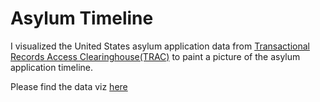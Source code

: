 # Asylum Timeline

I visualized the United States asylum application data from [Transactional Records Access Clearinghouse(TRAC)](https://trac.syr.edu/phptools/immigration/asyfile/) to paint a picture of the asylum application timeline.

Please find the data viz [here](https://datawrapper.dwcdn.net/cjvdt/1/)
